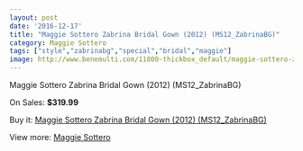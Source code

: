 ```yaml
---
layout: post
date: '2016-12-17'
title: "Maggie Sottero Zabrina Bridal Gown (2012) (MS12_ZabrinaBG)"
category: Maggie Sottero
tags: ["style","zabrinabg","special","bridal","maggie"]
image: http://www.benemulti.com/11800-thickbox_default/maggie-sottero-zabrina-bridal-gown-2012-ms12zabrinabg.jpg
---
```

Maggie Sottero Zabrina Bridal Gown (2012) (MS12_ZabrinaBG)

On Sales: **$319.99**
<a href="https://www.benemulti.com/en/maggie-sottero/4414-maggie-sottero-zabrina-bridal-gown-2012-ms12zabrinabg.html"><amp-img layout="responsive" width="600" height="600" src="//www.benemulti.com/11800-thickbox_default/maggie-sottero-zabrina-bridal-gown-2012-ms12zabrinabg.jpg" alt="Maggie Sottero Zabrina Bridal Gown (2012) (MS12_ZabrinaBG) 0" /></a>
<a href="https://www.benemulti.com/en/maggie-sottero/4414-maggie-sottero-zabrina-bridal-gown-2012-ms12zabrinabg.html"><amp-img layout="responsive" width="600" height="600" src="//www.benemulti.com/11802-thickbox_default/maggie-sottero-zabrina-bridal-gown-2012-ms12zabrinabg.jpg" alt="Maggie Sottero Zabrina Bridal Gown (2012) (MS12_ZabrinaBG) 1" /></a>
<a href="https://www.benemulti.com/en/maggie-sottero/4414-maggie-sottero-zabrina-bridal-gown-2012-ms12zabrinabg.html"><amp-img layout="responsive" width="600" height="600" src="//www.benemulti.com/11801-thickbox_default/maggie-sottero-zabrina-bridal-gown-2012-ms12zabrinabg.jpg" alt="Maggie Sottero Zabrina Bridal Gown (2012) (MS12_ZabrinaBG) 2" /></a>

Buy it: [Maggie Sottero Zabrina Bridal Gown (2012) (MS12_ZabrinaBG)](https://www.benemulti.com/en/maggie-sottero/4414-maggie-sottero-zabrina-bridal-gown-2012-ms12zabrinabg.html "Maggie Sottero Zabrina Bridal Gown (2012) (MS12_ZabrinaBG)")

View more: [Maggie Sottero](https://www.benemulti.com/en/41-maggie-sottero "Maggie Sottero")